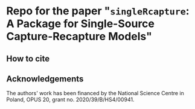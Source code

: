 # Repo for the paper "`singleRcapture`: A Package for Single-Source Capture-Recapture Models"

## How to cite

## Acknowledgements

The authors' work has been financed by the National Science Centre in Poland, OPUS 20, grant no. 2020/39/B/HS4/00941. 
